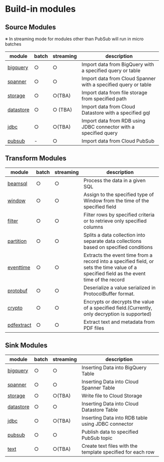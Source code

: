 # Build-in modules

## Source Modules

※ In streaming mode for modules other than PubSub will run in micro batches

| module | batch | streaming | description |
| --- | --- | --- | --- |
| [bigquery](source/bigquery.md) | ○ | ○ | Import data from BigQuery with a specified query or table |
| [spanner](source/spanner.md) | ○ | ○ | Import data from Cloud Spanner with a specified query or table |
| [storage](source/storage.md) | ○ | ○(TBA) | Import data from file storage from specified path |
| [datastore](source/datastore.md) | ○ | ○ (TBA) | Import data from Cloud Datastore with a specified gql |
| [jdbc](source/jdbc.md) | ○ | ○(TBA) | Import data from RDB using JDBC connector with a specified query |
| [pubsub](source/pubsub.md) | - | ○ | Import data from Cloud PubSub |

## Transform Modules

| module | batch | streaming | description|
| --- | --- | --- | --- |
| [beamsql](transform/beamsql.md) | ○ | ○ | Process the data in a given SQL |
| [window](transform/window.md) | ○ | ○ | Assign to the specified type of Window from the time of the specified field |
| [filter](transform/filter.md) | ○ | ○ | Filter rows by specified criteria or to retrieve only specified columns |
| [partition](transform/partition.md) | ○ | ○ | Splits a data collection into separate data collections based on specified conditions |
| [eventtime](transform/eventtime.md) | ○ | ○ | Extracts the event time from a record into a specified field, or sets the time value of a specified field as the event time of the record |
| [protobuf](transform/protobuf.md) | ○ | ○ | Deserialize a value serialized in ProtocolBuffer format. |
| [crypto](transform/crypto.md) | ○ | ○ | Encrypts or decrypts the value of a specified field.(Currently, only decryption is supported) |
| [pdfextract](transform/pdfextract.md) | ○ | ○ | Extract text and metadata from PDF files |

## Sink Modules

| module | batch | streaming | description|
| --- | --- | --- | --- |
| [bigquery](sink/bigquery.md) | ○ | ○ | Inserting Data into BigQuery Table |
| [spanner](sink/spanner.md) | ○ | ○ | Inserting Data into Cloud Spanner Table |
| [storage](sink/storage.md) | ○ | ○(TBA) | Write file to Cloud Storage |
| [datastore](sink/datastore.md) | ○ | ○ | Inserting Data into Cloud Datastore Table |
| [jdbc](sink/jdbc.md) | ○ | ○(TBA) | Inserting Data into RDB table using JDBC connector |
| [pubsub](sink/pubsub.md) | ○ | ○ | Publish data to specified PubSub topic |
| [text](sink/text.md) | ○ | ○(TBA) | Create text files with the template specified for each row |
